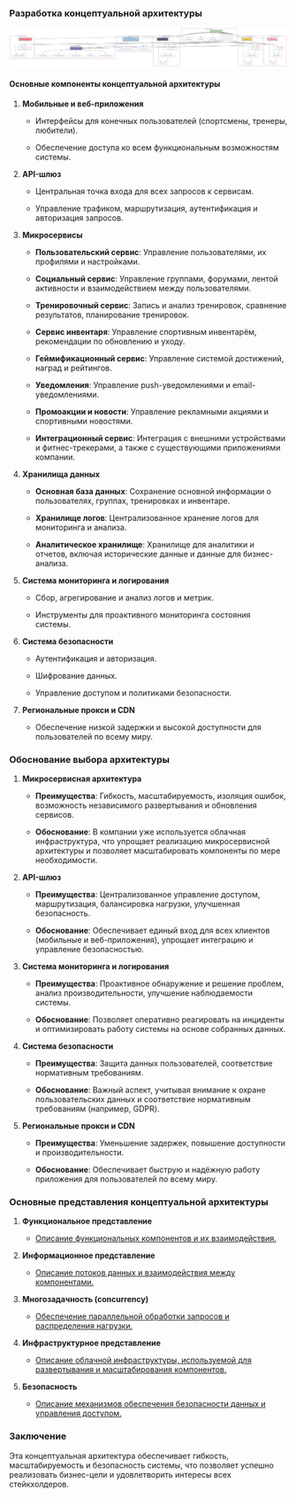 ### ​Разработка концептуальной архитектуры

![Концептуальная архитектура приложений/сервисов](/images/concept_arch.png)

#### ​Основные компоненты концептуальной архитектуры

1.  **Мобильные и веб-приложения**
    
    -   Интерфейсы для конечных пользователей (спортсмены, тренеры, любители).
        
    -   Обеспечение доступа ко всем функциональным возможностям системы.
        
2.  **API-шлюз**
    
    -   Центральная точка входа для всех запросов к сервисам.
        
    -   Управление трафиком, маршрутизация, аутентификация и авторизация запросов.
        
3.  **Микросервисы**
    
    -   **Пользовательский сервис**: Управление пользователями, их профилями и настройками.
        
    -   **Социальный сервис**: Управление группами, форумами, лентой активности и взаимодействием между пользователями.
        
    -   **Тренировочный сервис**: Запись и анализ тренировок, сравнение результатов, планирование тренировок.
        
    -   **Сервис инвентаря**: Управление спортивным инвентарём, рекомендации по обновлению и уходу.
        
    -   **Геймификационный сервис**: Управление системой достижений, наград и рейтингов.
        
    -   **Уведомления**: Управление push-уведомлениями и email-уведомлениями.
        
    -   **Промоакции и новости**: Управление рекламными акциями и спортивными новостями.
        
    -   **Интеграционный сервис**: Интеграция с внешними устройствами и фитнес-трекерами, а также с существующими приложениями компании.
        
4.  **Хранилища данных**
    
    -   **Основная база данных**: Сохранение основной информации о пользователях, группах, тренировках и инвентаре.
        
    -   **Хранилище логов**: Централизованное хранение логов для мониторинга и анализа.
        
    -   **Аналитическое хранилище**: Хранилище для аналитики и отчетов, включая исторические данные и данные для бизнес-анализа.
        
5.  **Система мониторинга и логирования**
    
    -   Сбор, агрегирование и анализ логов и метрик.
        
    -   Инструменты для проактивного мониторинга состояния системы.
        
6.  **Система безопасности**
    
    -   Аутентификация и авторизация.
        
    -   Шифрование данных.
        
    -   Управление доступом и политиками безопасности.
        
7.  **Региональные прокси и CDN**
    
    -   Обеспечение низкой задержки и высокой доступности для пользователей по всему миру.


### ​Обоснование выбора архитектуры

1.  **Микросервисная архитектура**
    
    -   **Преимущества**: Гибкость, масштабируемость, изоляция ошибок, возможность независимого развертывания и обновления сервисов.
        
    -   **Обоснование**: В компании уже используется облачная инфраструктура, что упрощает реализацию микросервисной архитектуры и позволяет масштабировать компоненты по мере необходимости.
        
2.  **API-шлюз**
    
    -   **Преимущества**: Централизованное управление доступом, маршрутизация, балансировка нагрузки, улучшенная безопасность.
        
    -   **Обоснование**: Обеспечивает единый вход для всех клиентов (мобильные и веб-приложения), упрощает интеграцию и управление безопасностью.
        
3.  **Система мониторинга и логирования**
    
    -   **Преимущества**: Проактивное обнаружение и решение проблем, анализ производительности, улучшение наблюдаемости системы.
        
    -   **Обоснование**: Позволяет оперативно реагировать на инциденты и оптимизировать работу системы на основе собранных данных.
        
4.  **Система безопасности**
    
    -   **Преимущества**: Защита данных пользователей, соответствие нормативным требованиям.
        
    -   **Обоснование**: Важный аспект, учитывая внимание к охране пользовательских данных и соответствие нормативным требованиям (например, GDPR).
        
5.  **Региональные прокси и CDN**
    
    -   **Преимущества**: Уменьшение задержек, повышение доступности и производительности.
        
    -   **Обоснование**: Обеспечивает быструю и надёжную работу приложения для пользователей по всему миру.
        

### ​Основные представления концептуальной архитектуры

1.  **Функциональное представление**
    
    -   [Описание функциональных компонентов и их взаимодействия.](https://github.com/edenisn/software_architect_docs/blob/main/14a_%D1%84%D1%83%D0%BD%D0%BA%D1%86%D0%B8%D0%BE%D0%BD%D0%B0%D0%BB%D1%8C%D0%BD%D0%BE%D0%B5_%D0%BF%D1%80%D0%B5%D0%B4%D1%81%D1%82%D0%B0%D0%B2%D0%BB%D0%B5%D0%BD%D0%B8%D0%B5.md)
        
2.  **Информационное представление**
    
    -   [Описание потоков данных и взаимодействия между компонентами.](https://github.com/edenisn/software_architect_docs/blob/main/14b_%D0%B8%D0%BD%D1%84%D0%BE%D1%80%D0%BC%D0%B0%D1%86%D0%B8%D0%BE%D0%BD%D0%BD%D0%BE%D0%B5_%D0%BF%D1%80%D0%B5%D0%B4%D1%81%D1%82%D0%B0%D0%B2%D0%BB%D0%B5%D0%BD%D0%B8%D0%B5.md)
        
3.  **Многозадачность (concurrency)**
    
    -   [Обеспечение параллельной обработки запросов и распределения нагрузки.](https://github.com/edenisn/software_architect_docs/blob/main/14c_%D0%BC%D0%BD%D0%BE%D0%B3%D0%BE%D0%B7%D0%B0%D0%B4%D0%B0%D1%87%D0%BD%D0%BE%D1%81%D1%82%D1%8C.md)
        
4.  **Инфраструктурное представление**
    
    -   [Описание облачной инфраструктуры, используемой для развертывания и масштабирования компонентов.](https://github.com/edenisn/software_architect_docs/blob/main/14d_%D0%B8%D0%BD%D1%84%D1%80%D0%B0%D1%81%D1%82%D1%80%D1%83%D0%BA%D1%82%D1%83%D1%80%D0%BD%D0%BE%D0%B5_%D0%BF%D1%80%D0%B5%D0%B4%D1%81%D1%82%D0%B0%D0%B2%D0%BB%D0%B5%D0%BD%D0%B8%D0%B5.md)
        
5.  **Безопасность**
    
    -   [Описание механизмов обеспечения безопасности данных и управления доступом.](https://github.com/edenisn/software_architect_docs/blob/main/14e_%D0%B1%D0%B5%D0%B7%D0%BE%D0%BF%D0%B0%D1%81%D0%BD%D0%BE%D1%81%D1%82%D1%8C.md)
        

### ​Заключение

Эта концептуальная архитектура обеспечивает гибкость, масштабируемость и безопасность системы, что позволяет успешно реализовать бизнес-цели и удовлетворить интересы всех стейкхолдеров.
